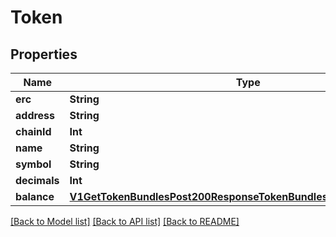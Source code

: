 # Token

## Properties
Name | Type | Description | Notes
------------ | ------------- | ------------- | -------------
**erc** | **String** |  | 
**address** | **String** |  | 
**chainId** | **Int** |  | 
**name** | **String** |  | 
**symbol** | **String** |  | 
**decimals** | **Int** |  | 
**balance** | [**V1GetTokenBundlesPost200ResponseTokenBundlesInnerInInnerBalance**](V1GetTokenBundlesPost200ResponseTokenBundlesInnerInInnerBalance.md) |  | 

[[Back to Model list]](../README.md#documentation-for-models) [[Back to API list]](../README.md#documentation-for-api-endpoints) [[Back to README]](../README.md)


